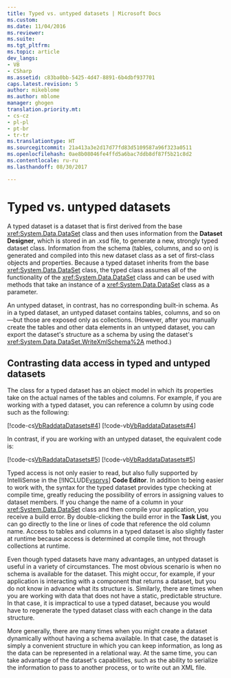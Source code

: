 ```yaml
---
title: Typed vs. untyped datasets | Microsoft Docs
ms.custom: 
ms.date: 11/04/2016
ms.reviewer: 
ms.suite: 
ms.tgt_pltfrm: 
ms.topic: article
dev_langs:
- VB
- CSharp
ms.assetid: c83ba0bb-5425-4d47-8891-6b4dbf937701
caps.latest.revision: 5
author: mikeblome
ms.author: mblome
manager: ghogen
translation.priority.mt:
- cs-cz
- pl-pl
- pt-br
- tr-tr
ms.translationtype: HT
ms.sourcegitcommit: 21a413a3e2d17d77fd83d5109587a96f323a0511
ms.openlocfilehash: 0ae8b08046fe4ffd5a6bac7ddb8df87f5b21c8d2
ms.contentlocale: ru-ru
ms.lasthandoff: 08/30/2017

---
```

# <a name="typed-vs-untyped-datasets"></a>Typed vs. untyped datasets
A typed dataset is a dataset that is first derived from the base <xref:System.Data.DataSet> class and then uses information from the **Dataset Designer**, which is stored in an .xsd file, to generate a new, strongly typed dataset class. Information from the schema (tables, columns, and so on) is generated and compiled into this new dataset class as a set of first-class objects and properties. Because a typed dataset inherits from the base <xref:System.Data.DataSet> class, the typed class assumes all of the functionality of the <xref:System.Data.DataSet> class and can be used with methods that take an instance of a <xref:System.Data.DataSet> class as a parameter.  
  
 An untyped dataset, in contrast, has no corresponding built-in schema. As in a typed dataset, an untyped dataset contains tables, columns, and so on—but those are exposed only as collections. (However, after you manually create the tables and other data elements in an untyped dataset, you can export the dataset's structure as a schema by using the dataset's <xref:System.Data.DataSet.WriteXmlSchema%2A> method.)  
  
## <a name="contrasting-data-access-in-typed-and-untyped-datasets"></a>Contrasting data access in typed and untyped datasets  
 The class for a typed dataset has an object model in which its properties take on the actual names of the tables and columns. For example, if you are working with a typed dataset, you can reference a column by using code such as the following:  
  
 [!code-cs[VbRaddataDatasets#4](../data-tools/codesnippet/CSharp/typed-vs-untyped-datasets_1.cs)] [!code-vb[VbRaddataDatasets#4](../data-tools/codesnippet/VisualBasic/typed-vs-untyped-datasets_1.vb)]  
  
 In contrast, if you are working with an untyped dataset, the equivalent code is:  
  
 [!code-cs[VbRaddataDatasets#5](../data-tools/codesnippet/CSharp/typed-vs-untyped-datasets_2.cs)] [!code-vb[VbRaddataDatasets#5](../data-tools/codesnippet/VisualBasic/typed-vs-untyped-datasets_2.vb)]  
  
 Typed access is not only easier to read, but also fully supported by IntelliSense in the [!INCLUDE[vsprvs](../code-quality/includes/vsprvs_md.md)] **Code Editor**. In addition to being easier to work with, the syntax for the typed dataset provides type checking at compile time, greatly reducing the possibility of errors in assigning values to dataset members. If you change the name of a column in your <xref:System.Data.DataSet> class and then compile your application, you receive a build error. By double-clicking the build error in the **Task List**, you can go directly to the line or lines of code that reference the old column name. Access to tables and columns in a typed dataset is also slightly faster at runtime because access is determined at compile time, not through collections at runtime.  
  
 Even though typed datasets have many advantages, an untyped dataset is useful in a variety of circumstances. The most obvious scenario is when no schema is available for the dataset. This might occur, for example, if your application is interacting with a component that returns a dataset, but you do not know in advance what its structure is. Similarly, there are times when you are working with data that does not have a static, predictable structure. In that case, it is impractical to use a typed dataset, because you would have to regenerate the typed dataset class with each change in the data structure.  
  
 More generally, there are many times when you might create a dataset dynamically without having a schema available. In that case, the dataset is simply a convenient structure in which you can keep information, as long as the data can be represented in a relational way. At the same time, you can take advantage of the dataset's capabilities, such as the ability to serialize the information to pass to another process, or to write out an XML file.
